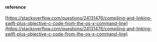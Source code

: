 #### reference

[https://stackoverflow.com/questions/24131476/compiling-and-linking-swift-plus-objective-c-code-from-the-os-x-command-line](https://stackoverflow.com/questions/24131476/compiling-and-linking-swift-plus-objective-c-code-from-the-os-x-command-line)
